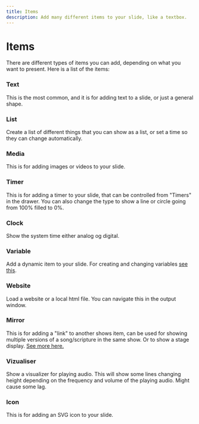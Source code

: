 ```yaml
---
title: Items
description: Add many different items to your slide, like a textbox.
---
```


# Items

There are different types of items you can add, depending on what you want to present. Here is a list of the items:

### Text

This is the most common, and it is for adding text to a slide, or just a general shape.

### List

Create a list of different things that you can show as a list, or set a time so they can change automatically.

### Media

This is for adding images or videos to your slide.

### Timer

This is for adding a timer to your slide, that can be controlled from "Timers" in the drawer. You can also change the type to show a line or circle going from 100% filled to 0%.

### Clock

Show the system time either analog og digital.

### Variable

Add a dynamic item to your slide. For creating and changing variables [see this](./overlays#variables).

### Website

Load a website or a local html file. You can navigate this in the output window.

### Mirror

This is for adding a "link" to another shows item, can be used for showing multiple versions of a song/scripture in the same show. Or to show a stage display. [See more here.](./mirrors)

### Vizualiser

Show a visualizer for playing audio. This will show some lines changing height depending on the frequency and volume of the playing audio. Might cause some lag.

### Icon

This is for adding an SVG icon to your slide.
